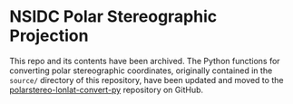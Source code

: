 # NSIDC Polar Stereographic Projection

This repo and its contents have been archived. The Python functions for
converting polar stereographic coordinates, originally contained in the
`source/` directory of this repository, have been updated and moved to the
[polarstereo-lonlat-convert-py](https://github.com/nsidc/polarstereo-lonlat-convert-py/)
repository on GitHub.
